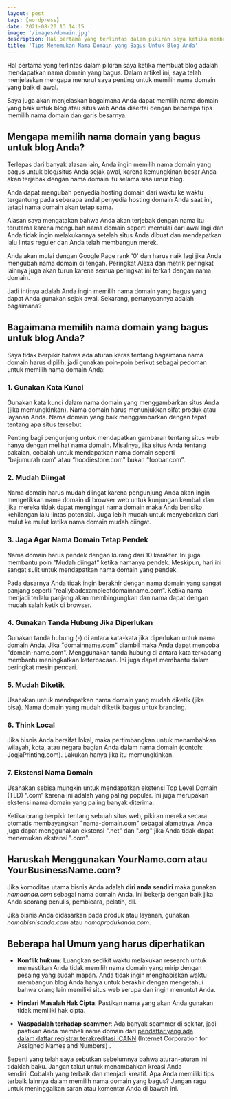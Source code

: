 ```yaml
---
layout: post
tags: [wordpress]
date: 2021-08-20 13:14:15
image: '/images/domain.jpg'
description: Hal pertama yang terlintas dalam pikiran saya ketika membuat blog adalah mendapatkan nama domain yang bagus...
title: 'Tips Menemukan Nama Domain yang Bagus Untuk Blog Anda'
---
```


Hal pertama yang terlintas dalam pikiran saya ketika membuat blog adalah mendapatkan nama domain yang bagus. Dalam artikel ini, saya telah menjelaskan mengapa menurut saya penting untuk memilih nama domain yang baik di awal.

Saya juga akan menjelaskan bagaimana Anda dapat memilih nama domain yang baik untuk blog atau situs web Anda disertai dengan beberapa tips memilih nama domain dan garis besarnya.

## Mengapa memilih nama domain yang bagus untuk blog Anda?

Terlepas dari banyak alasan lain, Anda ingin memilih nama domain yang bagus untuk blog/situs Anda sejak awal, karena kemungkinan besar Anda akan terjebak dengan nama domain itu selama sisa umur blog.

Anda dapat mengubah penyedia hosting domain dari waktu ke waktu tergantung pada seberapa andal penyedia hosting domain Anda saat ini, tetapi nama domain akan tetap sama.

Alasan saya mengatakan bahwa Anda akan terjebak dengan nama itu terutama karena mengubah nama domain seperti memulai dari awal lagi dan Anda tidak ingin melakukannya setelah situs Anda dibuat dan mendapatkan lalu lintas reguler dan Anda telah membangun merek.

Anda akan mulai dengan Google Page rank '0' dan harus naik lagi jika Anda mengubah nama domain di tengah. Peringkat Alexa dan metrik peringkat lainnya juga akan turun karena semua peringkat ini terkait dengan nama domain.

Jadi intinya adalah Anda ingin memilih nama domain yang bagus yang dapat Anda gunakan sejak awal. Sekarang, pertanyaannya adalah bagaimana?

## Bagaimana memilih nama domain yang bagus untuk blog Anda?

Saya tidak berpikir bahwa ada aturan keras tentang bagaimana nama domain harus dipilih, jadi gunakan poin-poin berikut sebagai pedoman untuk memilih nama domain Anda:

### 1. Gunakan Kata Kunci

Gunakan kata kunci dalam nama domain yang menggambarkan situs Anda (jika memungkinkan). Nama domain harus menunjukkan sifat produk atau layanan Anda. Nama domain yang baik menggambarkan dengan tepat tentang apa situs tersebut.

Penting bagi pengunjung untuk mendapatkan gambaran tentang situs web hanya dengan melihat nama domain. Misalnya, jika situs Anda tentang pakaian, cobalah untuk mendapatkan nama domain seperti “bajumurah.com” atau “hoodiestore.com" bukan “foobar.com”.

### 2. Mudah Diingat

Nama domain harus mudah diingat karena pengunjung Anda akan ingin mengetikkan nama domain di browser web untuk kunjungan kembali dan jika mereka tidak dapat mengingat nama domain maka Anda berisiko kehilangan lalu lintas potensial. Juga lebih mudah untuk menyebarkan dari mulut ke mulut ketika nama domain mudah diingat.

### 3. Jaga Agar Nama Domain Tetap Pendek

Nama domain harus pendek dengan kurang dari 10 karakter. Ini juga membantu poin "Mudah diingat" ketika namanya pendek. Meskipun, hari ini sangat sulit untuk mendapatkan nama domain yang pendek.

Pada dasarnya Anda tidak ingin berakhir dengan nama domain yang sangat panjang seperti "reallybadexampleofdomainname.com”. Ketika nama menjadi terlalu panjang akan membingungkan dan nama dapat dengan mudah salah ketik di browser.

### 4. Gunakan Tanda Hubung Jika Diperlukan

Gunakan tanda hubung (-) di antara kata-kata jika diperlukan untuk nama domain Anda. Jika "domainname.com" diambil maka Anda dapat mencoba "domain-name.com". Menggunakan tanda hubung di antara kata terkadang membantu meningkatkan keterbacaan. Ini juga dapat membantu dalam peringkat mesin pencari.

### 5. Mudah Diketik

Usahakan untuk mendapatkan nama domain yang mudah diketik (jika bisa). Nama domain yang mudah diketik bagus untuk branding.

### 6. Think Local

Jika bisnis Anda bersifat lokal, maka pertimbangkan untuk menambahkan wilayah, kota, atau negara bagian Anda dalam nama domain (contoh: JogjaPrinting.com). Lakukan hanya jika itu memungkinkan.

### 7. Ekstensi Nama Domain

Usahakan sebisa mungkin untuk mendapatkan ekstensi Top Level Domain (TLD) “.com” karena ini adalah yang paling populer. Ini juga merupakan ekstensi nama domain yang paling banyak diterima.

Ketika orang berpikir tentang sebuah situs web, pikiran mereka secara otomatis membayangkan "nama-domain.com" sebagai alamatnya. Anda juga dapat menggunakan ekstensi ".net" dan ".org" jika Anda tidak dapat menemukan ekstensi ".com".

## Haruskah Menggunakan YourName.com atau YourBusinessName.com?

Jika komoditas utama bisnis Anda adalah **diri anda sendiri** maka gunakan _namaanda.com_ sebagai nama domain Anda. Ini bekerja dengan baik jika Anda seorang penulis, pembicara, pelatih, dll.

Jika bisnis Anda didasarkan pada produk atau layanan, gunakan _namabisnisanda.com_ atau _namaprodukanda.com_.

## Beberapa hal Umum yang harus diperhatikan

- **Konflik hukum**: Luangkan sedikit waktu melakukan research untuk memastikan Anda tidak memilih nama domain yang mirip dengan pesaing yang sudah mapan. Anda tidak ingin menghabiskan waktu membangun blog Anda hanya untuk berakhir dengan mengetahui bahwa orang lain memiliki situs web serupa dan ingin menuntut Anda.

- **Hindari Masalah Hak Cipta**: Pastikan nama yang akan Anda gunakan tidak memiliki hak cipta.

- **Waspadalah terhadap scammer**: Ada banyak scammer di sekitar, jadi pastikan Anda membeli nama domain dari [pendaftar yang ada dalam daftar registrar terakreditasi ICANN](https://www.icann.org/registrar-reports/accredited-list.html) (Internet Corporation for Assigned Names and Numbers) .

Seperti yang telah saya sebutkan sebelumnya bahwa aturan-aturan ini tidaklah baku. Jangan takut untuk menambahkan kreasi Anda sendiri. Cobalah yang terbaik dan menjadi kreatif. Apa Anda memiliki tips terbaik lainnya dalam memilih nama domain yang bagus? Jangan ragu untuk meninggalkan saran atau komentar Anda di bawah ini.
